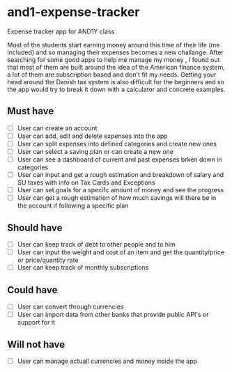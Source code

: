 # and1-expense-tracker
Expense tracker app for AND1Y class

Most of the students start earning money around this time of their life (me included) and so managing their expenses becomes a new challange.
After searching for some good apps to help me manage my money ,
I found out that most of them are built around the idea of the American finance system, a lot of them are subscription based and don't fit my needs.
Getting your head around the Danish tax system is also difficult for the beginners and so the app would try to break it down with a calculator and concrete examples.

## Must have

- [ ] User can create an account
- [ ] User can add, edit and delete expenses into the app
- [ ] User can split expenses into defined categories and create new ones
- [ ] User can select a saving plan or can create a new one
- [ ] User can see a dashboard of current and past expenses brken down in categories
- [ ] User can input and get a rough estimation and breakdown of salary and SU taxes with info on Tax Cards and Exceptions
- [ ] User can set goals for a specifc amount of money and see the progress
- [ ] User can get a rough estimation of how much savings will there be in the account if following a specific plan

## Should have
- [ ] User can keep track of debt to other people and to him
- [ ] User can input the weight and cost of an item and get the quantity/price or price/quantity rate
- [ ] User can keep track of monthly subscriptions 

## Could have

- [ ] User can convert through currencies 
- [ ] User can import data from other banks that provide public API's or support for it

## Will not have

- [ ] User can manage actuall currencies and money inside the app
